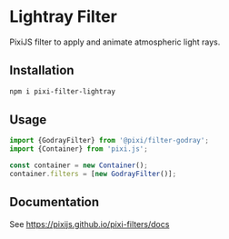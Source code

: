 # Lightray Filter

PixiJS filter to apply and animate atmospheric light rays.

## Installation

```bash
npm i pixi-filter-lightray
```

## Usage

```js
import {GodrayFilter} from '@pixi/filter-godray';
import {Container} from 'pixi.js';

const container = new Container();
container.filters = [new GodrayFilter()];
```

## Documentation

See https://pixijs.github.io/pixi-filters/docs